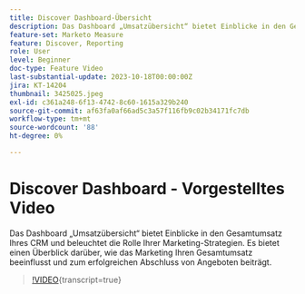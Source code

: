 ```yaml
---
title: Discover Dashboard-Übersicht
description: Das Dashboard „Umsatzübersicht“ bietet Einblicke in den Gesamtumsatz Ihres CRM und beleuchtet die Rolle Ihrer Marketing-Strategien. Es bietet einen Überblick darüber, wie das Marketing Ihren Gesamtumsatz beeinflusst und zum erfolgreichen Abschluss von Angeboten beiträgt.
feature-set: Marketo Measure
feature: Discover, Reporting
role: User
level: Beginner
doc-type: Feature Video
last-substantial-update: 2023-10-18T00:00:00Z
jira: KT-14204
thumbnail: 3425025.jpeg
exl-id: c361a248-6f13-4742-8c60-1615a329b240
source-git-commit: af63fa0af66ad5c3a57f116fb9c02b34171fc7db
workflow-type: tm+mt
source-wordcount: '88'
ht-degree: 0%

---
```


# Discover Dashboard - Vorgestelltes Video

Das Dashboard „Umsatzübersicht“ bietet Einblicke in den Gesamtumsatz Ihres CRM und beleuchtet die Rolle Ihrer Marketing-Strategien. Es bietet einen Überblick darüber, wie das Marketing Ihren Gesamtumsatz beeinflusst und zum erfolgreichen Abschluss von Angeboten beiträgt.

>[!VIDEO](https://video.tv.adobe.com/v/3446362/?learn=on&captions=ger){transcript=true}
